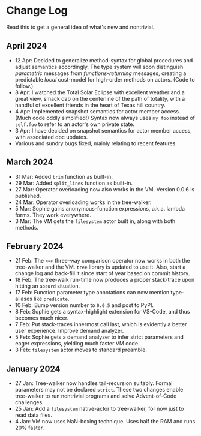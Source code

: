 # Change Log

Read this to get a general idea of what's new and nontrivial.

## April 2024

* 12 Apr: Decided to generalize method-syntax for global procedures and adjust semantics accordingly.
  The type system will soon distinguish *parametric* messages from *functions-returning* messages,
  creating a predictable *local* cost-model for high-order methods on actors. (Code to follow.)
* 8 Apr: I watched the Total Solar Eclipse with excellent weather and a great view,
  smack dab on the centerline of the path of totality,
  with a handful of excellent friends in the heart of Texas hill country.
* 4 Apr: Implemented snapshot semantics for actor member access. (Much code oddly simplified!)
  Syntax now always uses ``my foo`` instead of ``self.foo`` to refer to an actor's own private state.
* 3 Apr: I have decided on snapshot semantics for actor member access, with associated doc updates.
* Various and sundry bugs fixed, mainly relating to recent features. 

## March 2024

* 31 Mar: Added ``trim`` function as built-in.
* 29 Mar: Added ``split_lines`` function as built-in.
* 27 Mar: Operator overloading now also works in the VM. Version 0.0.6 is published.
* 24 Mar: Operator overloading works in the tree-walker.
* 5 Mar: Sophie gains anonymous-function expressions, a.k.a. lambda forms. They work everywhere.
* 3 Mar: The VM gets the `filesystem` actor built in, along with both methods.

## February 2024

* 21 Feb: The `<=>` three-way comparison operator now works in both the tree-walker and the VM.
  `tree` library is updated to use it.
  Also, start a change log and back-fill it since start of year based on commit history.
* 18 Feb: The tree-walk run-time now produces a proper stack-trace upon hitting an `absurd` situation. 
* 17 Feb: Function parameter type annotations can now mention type-aliases like `predicate`.  
* 10 Feb: Bump version number to `0.0.5` and post to PyPI.
* 8 Feb: Sophie gets a syntax-highlight extension for VS-Code, and thus becomes much nicer.
* 7 Feb: Put stack-traces innermost call last, which is evidently a better user experience. Improve demand analyzer.
* 5 Feb: Sophie gets a demand analyzer to infer strict parameters and eager expressions, yielding much faster VM code.
* 3 Feb: `filesystem` actor moves to standard preamble.


## January 2024

* 27 Jan: Tree-walker now handles tail-recursion suitably. Formal parameters may not be declared `strict`.
  These two changes enable tree-walker to run nontrivial programs and solve Advent-of-Code challenges.
* 25 Jan: Add a `filesystem` native-actor to tree-walker, for now just to read data files.
* 4 Jan: VM now uses NaN-boxing technique. Uses half the RAM and runs 20% faster.

